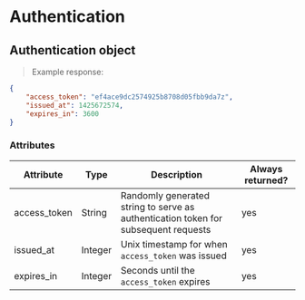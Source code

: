 # Authentication

## Authentication object

> Example response:

```json
{
    "access_token": "ef4ace9dc2574925b8708d05fbb9da7z",
    "issued_at": 1425672574,
    "expires_in": 3600
}
```

### Attributes

Attribute | Type| Description | Always returned?
---|---|---|---
access_token | String | Randomly generated string to serve as authentication token for subsequent requests | yes
issued_at | Integer | Unix timestamp for when `access_token` was issued | yes
expires_in | Integer | Seconds until the `access_token` expires | yes